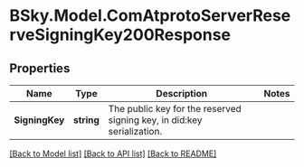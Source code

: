 # BSky.Model.ComAtprotoServerReserveSigningKey200Response

## Properties

Name | Type | Description | Notes
------------ | ------------- | ------------- | -------------
**SigningKey** | **string** | The public key for the reserved signing key, in did:key serialization. | 

[[Back to Model list]](../README.md#documentation-for-models) [[Back to API list]](../README.md#documentation-for-api-endpoints) [[Back to README]](../README.md)

